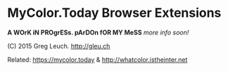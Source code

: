 # MyColor.Today Browser Extensions

**A WOrK iN PROgrESs. pArDOn fOR MY MeSS**
*more info soon!*




(C) 2015 Greg Leuch. http://gleu.ch

Related: https://mycolor.today & http://whatcolor.istheinter.net